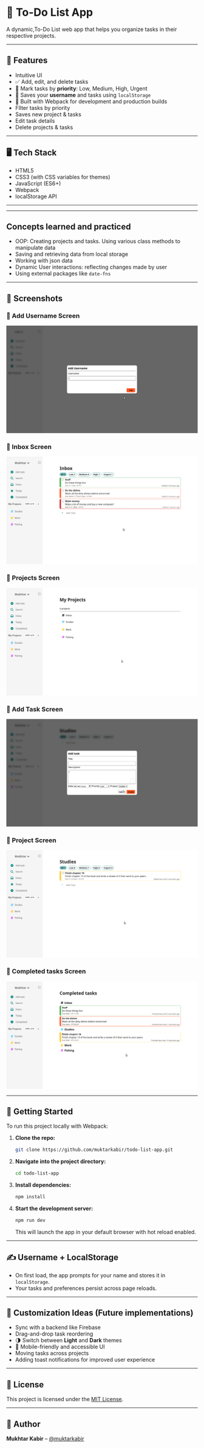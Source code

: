 # 📝 To-Do List App

A dynamic,To-Do List web app that helps you organize tasks in their respective projects.

---

## 🚀 Features

* Intuitive UI
* ✅ Add, edit, and delete tasks
* 🎯 Mark tasks by **priority**: Low, Medium, High, Urgent
* 💾 Saves your **username** and tasks using `localStorage`
* 🔄 Built with Webpack for development and production builds
* FIlter tasks by priority
* Saves new project & tasks
* Edit task details
* Delete projects & tasks

---

## 🖥️ Tech Stack

* HTML5
* CSS3 (with CSS variables for themes)
* JavaScript (ES6+)
* Webpack
* localStorage API

---
---

## Concepts learned and practiced

* OOP: Creating projects and tasks. Using various class methods to manipulate data
* Saving and retrieving data from local storage
* Working with json data
* Dynamic User interactions: reflecting changes made by user
* Using external packages like `date-fns`

---

## 📸 Screenshots

### 🧾 Add Username Screen
![Add Username](src/assets/Screenshot_2025-07-09_18-24-03.png)

### 🧾 Inbox Screen
![Inbox](src/assets/Screenshot_2025-07-09_18-27-16.png)

### 🧾 Projects Screen
![Projects](src/assets/Screenshot_2025-07-09_18-27-38.png)

### 🧾 Add Task Screen
![Add Task](src/assets/Screenshot_2025-07-09_18-28-05.png)

### 🧾 Project Screen
![Project](src/assets/Screenshot_2025-07-09_18-29-14.png)

### 🧾 Completed tasks Screen
![Completed Tasks](src/assets/Screenshot_2025-07-09_18-29-42.png)

---

## 🔧 Getting Started

To run this project locally with Webpack:

1. **Clone the repo:**

   ```bash
   git clone https://github.com/muktarkabir/todo-list-app.git
   ```

2. **Navigate into the project directory:**

   ```bash
   cd todo-list-app
   ```

3. **Install dependencies:**

   ```bash
   npm install
   ```

4. **Start the development server:**

   ```bash
   npm run dev
   ```

   This will launch the app in your default browser with hot reload enabled.


---


## ✍️ Username + LocalStorage

* On first load, the app prompts for your name and stores it in `localStorage`.
* Your tasks and preferences persist across page reloads.

---

## 🌈 Customization Ideas (Future implementations)

* Sync with a backend like Firebase
* Drag-and-drop task reordering
* 🌗 Switch between **Light** and **Dark** themes
* 📱 Mobile-friendly and accessible UI
* Moving tasks across projects
* Adding toast notifications for improved user experience
  
  

---

## 📃 License

This project is licensed under the [MIT License](LICENSE).

---

## 👤 Author

**Mukhtar Kabir** – [@muktarkabir](https://github.com/muktarkabir)
